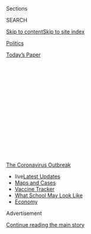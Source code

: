 <div id="app">

<div>

<div>

<div>

<div class="NYTAppHideMasthead css-1q2w90k e1suatyy0">

<div class="section css-ui9rw0 e1suatyy2">

<div class="css-eph4ug er09x8g0">

<div class="css-6n7j50">

</div>

<span class="css-1dv1kvn">Sections</span>

<div class="css-10488qs">

<span class="css-1dv1kvn">SEARCH</span>

</div>

[Skip to content](#site-content)[Skip to site
index](#site-index)

</div>

<div id="masthead-section-label" class="css-1wr3we4 eaxe0e00">

[Politics](https://www.nytimes.com/section/politics)

</div>

<div class="css-10698na e1huz5gh0">

</div>

</div>

<div id="masthead-bar-one" class="section hasLinks css-15hmgas e1csuq9d3">

<div class="css-uqyvli e1csuq9d0">

</div>

<div class="css-1uqjmks e1csuq9d1">

</div>

<div class="css-9e9ivx">

[](https://myaccount.nytimes.com/auth/login?response_type=cookie&client_id=vi)

</div>

<div class="css-1bvtpon e1csuq9d2">

[Today’s
Paper](https://www.nytimes.com/section/todayspaper)

</div>

</div>

</div>

</div>

<div data-aria-hidden="false">

<div id="site-content" data-role="main">

<div>

<div class="css-1aor85t" style="opacity:0.000000001;z-index:-1;visibility:hidden">

<div class="css-1hqnpie">

<div class="css-epjblv">

<span class="css-17xtcya">[Politics](/section/politics)</span><span class="css-x15j1o">|</span><span class="css-fwqvlz">Trump
Says He’s Taking Hydroxychloroquine, Prompting Warning From Health
Experts</span>

</div>

<div class="css-k008qs">

<div class="css-1iwv8en">

<span class="css-18z7m18"></span>

<div>

</div>

</div>

<span class="css-1n6z4y">https://nyti.ms/3e0Jp9w</span>

<div class="css-1705lsu">

<div class="css-4xjgmj">

<div class="css-4skfbu" data-role="toolbar" data-aria-label="Social Media Share buttons, Save button, and Comments Panel with current comment count" data-testid="share-tools">

  - 
  - 
  - 
  - 
    
    <div class="css-6n7j50">
    
    </div>

  - 
  - 

</div>

</div>

</div>

</div>

</div>

</div>

<div id="NYT_TOP_BANNER_REGION" class="css-13pd83m">

<div>

<div id="styln-prism-menu-1592847958612" class="section interactive-content interactive-size-medium css-1edisqu">

<div class="css-17ih8de interactive-body">

<div id="scroll-container" class="css-1gj85ro">

[<span class="styln-title-wrap"><span class="css-1pje3qr">The
Coronavirus</span><span class="css-1pje3qr">
Outbreak</span></span>](https://www.nytimes.com/news-event/coronavirus?action=click&pgtype=Article&state=default&region=TOP_BANNER&context=storylines_menu)

  - <span class="css-kqxiym" data-emphasize="true">live</span>[Latest
    Updates](https://www.nytimes.com/2020/08/01/world/coronavirus-covid-19.html?action=click&pgtype=Article&state=default&region=TOP_BANNER&context=storylines_menu)
  - [Maps and
    Cases](https://www.nytimes.com/interactive/2020/us/coronavirus-us-cases.html?action=click&pgtype=Article&state=default&region=TOP_BANNER&context=storylines_menu)
  - [Vaccine
    Tracker](https://www.nytimes.com/interactive/2020/science/coronavirus-vaccine-tracker.html?action=click&pgtype=Article&state=default&region=TOP_BANNER&context=storylines_menu)
  - [What School May Look
    Like](https://www.nytimes.com/interactive/2020/07/29/us/schools-reopening-coronavirus.html?action=click&pgtype=Article&state=default&region=TOP_BANNER&context=storylines_menu)
  - [Economy](https://www.nytimes.com/live/2020/07/31/business/stock-market-today-coronavirus?action=click&pgtype=Article&state=default&region=TOP_BANNER&context=storylines_menu)

</div>

</div>

</div>

</div>

</div>

<div id="top-wrapper" class="css-1sy8kpn">

<div id="top-slug" class="css-l9onyx">

Advertisement

</div>

[Continue reading the main
story](#after-top)

<div class="ad top-wrapper" style="text-align:center;height:100%;display:block;min-height:250px">

<div id="top" class="place-ad" data-position="top" data-size-key="top">

</div>

</div>

<div id="after-top">

</div>

</div>

<div>

<div id="sponsor-wrapper" class="css-1hyfx7x">

<div id="sponsor-slug" class="css-19vbshk">

Supported by

</div>

[Continue reading the main
story](#after-sponsor)

<div id="sponsor" class="ad sponsor-wrapper" style="text-align:center;height:100%;display:block">

</div>

<div id="after-sponsor">

</div>

</div>

<div class="css-186x18t">

</div>

<div class="css-1vkm6nb ehdk2mb0">

# Trump Says He’s Taking Hydroxychloroquine, Prompting Warning From Health Experts

</div>

His announcement drew immediate criticism from a range of medical
experts, who warned not just of the dangers it posed for the president’s
health but also of the example it set.

<div class="css-79elbk" data-testid="photoviewer-wrapper">

<div class="css-z3e15g" data-testid="photoviewer-wrapper-hidden">

</div>

<div class="css-1a48zt4 ehw59r15" data-testid="photoviewer-children">

![<span class="css-16f3y1r e13ogyst0" data-aria-hidden="true">“All I can
tell you is so far I seem to be OK,” President Trump said on
Monday.</span><span class="css-cnj6d5 e1z0qqy90" itemprop="copyrightHolder"><span class="css-1ly73wi e1tej78p0">Credit...</span><span><span>Doug
Mills/The New York
Times</span></span></span>](https://static01.nyt.com/images/2020/05/18/us/politics/18dc-virus-trump1/18dc-virus-trump1-articleLarge-v2.jpg?quality=75&auto=webp&disable=upscale)

</div>

</div>

<div class="css-18e8msd">

<div class="css-vp77d3 epjyd6m0">

<div class="css-1baulvz">

By [<span class="css-1baulvz" itemprop="name">Annie
Karni</span>](https://www.nytimes.com/by/annie-karni) and
[<span class="css-1baulvz last-byline" itemprop="name">Katie
Thomas</span>](https://www.nytimes.com/by/katie-thomas)

</div>

</div>

  - 
    
    <div class="css-ld3wwf e16638kd2">
    
    May 18,
    2020
    
    </div>

  - 
    
    <div class="css-4xjgmj">
    
    <div class="css-d8bdto" data-role="toolbar" data-aria-label="Social Media Share buttons, Save button, and Comments Panel with current comment count" data-testid="share-tools">
    
      - 
      - 
      - 
      - 
        
        <div class="css-6n7j50">
        
        </div>
    
      - 
      - 
    
    </div>
    
    </div>

</div>

</div>

<div class="section meteredContent css-1r7ky0e" name="articleBody" itemprop="articleBody">

<div class="css-1fanzo5 StoryBodyCompanionColumn">

<div class="css-53u6y8">

WASHINGTON — President Trump said on Monday that he had been taking
[hydroxychloroquine](https://www.nytimes.com/article/hydroxychloroquine-coronavirus.html),
an antimalarial drug the Food and Drug Administration warned could cause
serious heart problems for coronavirus patients. He said he was taking
the drug as a preventive measure and continued to test negative for the
coronavirus.

“All I can tell you is so far I seem to be OK,” Mr. Trump said, adding
that he had been taking the drug for about a week and a half, with the
approval of the White House physician. “I get a lot of tremendously
positive news on the hydroxy,” Mr. Trump continued, explaining that his
decision to try the drug was based on one of his favorite refrains:
“What do you have to lose?”

But Mr. Trump’s announcement surprised many of his aides and drew
immediate criticism from a range of medical experts, who warned not just
of the dangers it posed for the president’s health but also of the
example it set.

“My concern would be that the public not hear comments about the use of
hydroxychloroquine and believe that taking this drug to prevent Covid-19
infection is without hazards. In fact, there are serious hazards,” said
Dr. Steven E. Nissen, the chief academic officer of the Miller Family
Heart, Vascular & Thoracic Institute at the Cleveland Clinic.

</div>

</div>

<div class="css-1fanzo5 StoryBodyCompanionColumn">

<div class="css-53u6y8">

Dr. Scott Solomon, a professor of medicine at Harvard Medical School,
said Mr. Trump’s decision to try the drug was up to him and his
physician. “But what is irresponsible is the example he is setting,” Dr.
Solomon said.

Mr. Trump publicly embraced hydroxychloroquine as a “game changer” in
the fight against the virus in March, and his endorsement, amplified by
Fox News hosts like Laura Ingraham and Sean Hannity, caused a run on the
drug, making it scarce for those who took it for lupus and rheumatoid
arthritis, for which it is regularly prescribed.

But on Monday night, Dr. Manny Alvarez, the senior managing editor for
Fox News’s health news, [said on
air](https://twitter.com/justinbaragona/status/1262508060410613765) that
the president’s statement was “highly irresponsible” and asked what had
changed since studies showed the drug had no
benefits.

<div id="NYT_MAIN_CONTENT_1_REGION" class="css-9tf9ac">

<div>

<div id="styln-covid-updates-world" class="section interactive-content interactive-size-medium css-1ftcdic">

<div class="css-17ih8de interactive-body">

<div id="styln-briefing-block" data-asset-id="QXJ0aWNsZTpueXQ6Ly9hcnRpY2xlLzhiMjRmNTQ0LWVhMmUtNTlmNC1hMDZiLTM0YWI3YTlmN2E4YQ==">

<div class="briefing-block-header-section">

# [Latest Updates: Global Coronavirus Outbreak](https://www.nytimes.com/2020/08/01/world/coronavirus-covid-19.html?action=click&pgtype=Article&state=default&region=MAIN_CONTENT_1&context=storylines_live_updates)

<div class="briefing-block-ts">

Updated 2020-08-02T07:42:09.613Z

</div>

</div>

  - [The U.S. reels as July cases more than double the total of any
    other
    month.](https://www.nytimes.com/2020/08/01/world/coronavirus-covid-19.html?action=click&pgtype=Article&state=default&region=MAIN_CONTENT_1&context=storylines_live_updates#link-34047410)
  - [Top U.S. officials work to break an impasse over the federal
    jobless
    benefit.](https://www.nytimes.com/2020/08/01/world/coronavirus-covid-19.html?action=click&pgtype=Article&state=default&region=MAIN_CONTENT_1&context=storylines_live_updates#link-780ec966)
  - [Its outbreak untamed, Melbourne goes into even greater
    lockdown.](https://www.nytimes.com/2020/08/01/world/coronavirus-covid-19.html?action=click&pgtype=Article&state=default&region=MAIN_CONTENT_1&context=storylines_live_updates#link-2bc8948)

<div class="briefing-block-footer">

<div class="briefing-block-footer-meta">

[See more
updates](https://www.nytimes.com/2020/08/01/world/coronavirus-covid-19.html?action=click&pgtype=Article&state=default&region=MAIN_CONTENT_1&context=storylines_live_updates)

</div>

<div class="briefing-block-briefinglinks">

<span>More live coverage:</span>
[Markets](https://www.nytimes.com/live/2020/07/31/business/stock-market-today-coronavirus?action=click&pgtype=Article&state=default&region=MAIN_CONTENT_1&context=storylines_live_updates)

</div>

</div>

</div>

</div>

</div>

</div>

</div>

Mr. Trump first said he was considering taking the drug himself in
April. But in recent weeks he had notably stopped promoting it, as did
the Fox News hosts. But he then [suggested at a news
conference](https://www.nytimes.com/2020/04/26/us/politics/trump-disinfectant-coronavirus.html)
that injecting disinfectants into the human body could help combat the
virus, causing confused callers [to flood state health
hotlines](https://slack-redir.net/link?url=https%3A%2F%2Fwww.nytimes.com%2F2020%2F04%2F24%2Fus%2Fpolitics%2Ftrump-inject-disinfectant-bleach-coronavirus.html)
and the makers of Clorox and Lysol to plead with Americans not to inject
or ingest their products.

His announcement on Monday came less than a month after the F.D.A.
[issued a safety warning about the
drug](https://www.nytimes.com/2020/04/24/health/fda-hydroxychloroquine-coronavirus.html?smid=nytcore-ios-share),
noting that it could cause dangerous abnormalities in heart rhythm in
coronavirus patients and should not be used outside clinical trials or
in hospitals where patients were closely monitored for heart problems.

</div>

</div>

<div class="css-1fanzo5 StoryBodyCompanionColumn">

<div class="css-53u6y8">

But by that time hydroxychloroquine had become a divisive issue within
the Trump administration. Dr. Rick Bright, who led the federal agency
involved in developing a
[coronavirus](https://www.nytimes.com/2020/04/30/health/coronavirus-antiviral-drugs.html)
vaccine, said he was removed from his post after he pressed for rigorous
vetting of the drug.

</div>

</div>

<div class="css-79elbk" data-testid="photoviewer-wrapper">

<div class="css-z3e15g" data-testid="photoviewer-wrapper-hidden">

</div>

<div class="css-1a48zt4 ehw59r15" data-testid="photoviewer-children">

![<span class="css-16f3y1r e13ogyst0" data-aria-hidden="true">The F.D.A.
has warned hydroxychloroquine can cause serious heart problems for
coronavirus patients.
</span><span class="css-cnj6d5 e1z0qqy90" itemprop="copyrightHolder"><span class="css-1ly73wi e1tej78p0">Credit...</span><span>John
Locher/Associated
Press</span></span>](https://static01.nyt.com/images/2020/05/18/us/politics/18dc-virus-trump2/merlin_171899859_fce27f06-652a-4d9e-b9ab-329b41b29031-articleLarge.jpg?quality=75&auto=webp&disable=upscale)

</div>

</div>

<div class="css-1fanzo5 StoryBodyCompanionColumn">

<div class="css-53u6y8">

Dr. Bright said he was pressured to direct money toward
hydroxychloroquine, one of several “potentially dangerous drugs promoted
by those with political connections.”

On Monday, the president not only promoted the drug but also said he was
taking it. And he made it clear that his decision was based on trusting
anecdotal evidence, and his own gut, over the warnings of the
government, or any data.

In that sense his position was consistent with his view of other expert
medical advice — he has also refused to follow the guidelines of the
Centers for Disease Control and Prevention and wear a face mask. And
before becoming president he had [alleged that there was a
link](https://www.statnews.com/2019/04/26/trump-vaccinations-measles/)
between the number of vaccines children got in early infancy and the
development of autism.

“I take it because I think I hear very good things,” Mr. Trump said,
citing a letter he received from an unnamed doctor in Westchester, N.Y.,
promoting the use of hydroxychloroquine.

“I want the people of this nation to feel good. I don’t want them being
sick,” Mr. Trump said at the end of a round table with restaurant
executives at the White House. “And there is a very good chance that
this has an impact, especially early on.”

</div>

</div>

<div class="css-1fanzo5 StoryBodyCompanionColumn">

<div class="css-53u6y8">

Mr. Trump said he started taking the drug about 10 days ago, around the
same time [two White House aides tested positive for the
coronavirus](https://www.nytimes.com/2020/05/10/us/politics/white-house-coronavirus-trump.html),
prompting the fears of the president and other top officials that the
virus would spread rapidly through the West
Wing.

<div id="NYT_MAIN_CONTENT_3_REGION" class="css-9tf9ac">

<div>

<div id="styln-prism-freeform-1594220623585" class="section interactive-content interactive-size-medium css-1ftcdic">

<div class="css-17ih8de interactive-body">

<div id="prism-freeform-block-62021" class="css-19mumt8" data-role="complementary" data-storyline="The Coronavirus Outbreak" data-truncated="true" tabindex="0">

<div class="css-a8d9oz">

<div class="css-eb027h">

[](https://www.nytimes.com/news-event/coronavirus?action=click&pgtype=Article&state=default&region=MAIN_CONTENT_3&context=storylines_faq)

### The Coronavirus Outbreak ›

#### Frequently Asked Questions

Updated July 27, 2020

  - #### Should I refinance my mortgage?
    
      - [It could be a good
        idea,](https://www.nytimes.com/article/coronavirus-money-unemployment.html?action=click&pgtype=Article&state=default&region=MAIN_CONTENT_3&context=storylines_faq)
        because mortgage rates have [never been
        lower.](https://www.nytimes.com/2020/07/16/business/mortgage-rates-below-3-percent.html?action=click&pgtype=Article&state=default&region=MAIN_CONTENT_3&context=storylines_faq)
        Refinancing requests have pushed mortgage applications to some
        of the highest levels since 2008, so be prepared to get in line.
        But defaults are also up, so if you’re thinking about buying a
        home, be aware that some lenders have tightened their standards.

  - #### What is school going to look like in September?
    
      - It is unlikely that many schools will return to a normal
        schedule this fall, requiring the grind of [online
        learning](https://www.nytimes.com/2020/06/05/us/coronavirus-education-lost-learning.html?action=click&pgtype=Article&state=default&region=MAIN_CONTENT_3&context=storylines_faq),
        [makeshift child
        care](https://www.nytimes.com/2020/05/29/us/coronavirus-child-care-centers.html?action=click&pgtype=Article&state=default&region=MAIN_CONTENT_3&context=storylines_faq)
        and [stunted
        workdays](https://www.nytimes.com/2020/06/03/business/economy/coronavirus-working-women.html?action=click&pgtype=Article&state=default&region=MAIN_CONTENT_3&context=storylines_faq)
        to continue. California’s two largest public school districts —
        Los Angeles and San Diego — said on July 13, that [instruction
        will be remote-only in the
        fall](https://www.nytimes.com/2020/07/13/us/lausd-san-diego-school-reopening.html?action=click&pgtype=Article&state=default&region=MAIN_CONTENT_3&context=storylines_faq),
        citing concerns that surging coronavirus infections in their
        areas pose too dire a risk for students and teachers. Together,
        the two districts enroll some 825,000 students. They are the
        largest in the country so far to abandon plans for even a
        partial physical return to classrooms when they reopen in
        August. For other districts, the solution won’t be an
        all-or-nothing approach. [Many
        systems](https://bioethics.jhu.edu/research-and-outreach/projects/eschool-initiative/school-policy-tracker/),
        including the nation’s largest, New York City, are devising
        [hybrid
        plans](https://www.nytimes.com/2020/06/26/us/coronavirus-schools-reopen-fall.html?action=click&pgtype=Article&state=default&region=MAIN_CONTENT_3&context=storylines_faq)
        that involve spending some days in classrooms and other days
        online. There’s no national policy on this yet, so check with
        your municipal school system regularly to see what is happening
        in your community.

  - #### Is the coronavirus airborne?
    
      - The coronavirus [can stay aloft for hours in tiny droplets in
        stagnant
        air](https://www.nytimes.com/2020/07/04/health/239-experts-with-one-big-claim-the-coronavirus-is-airborne.html?action=click&pgtype=Article&state=default&region=MAIN_CONTENT_3&context=storylines_faq),
        infecting people as they inhale, mounting scientific evidence
        suggests. This risk is highest in crowded indoor spaces with
        poor ventilation, and may help explain super-spreading events
        reported in meatpacking plants, churches and restaurants. [It’s
        unclear how often the virus is
        spread](https://www.nytimes.com/2020/07/06/health/coronavirus-airborne-aerosols.html?action=click&pgtype=Article&state=default&region=MAIN_CONTENT_3&context=storylines_faq)
        via these tiny droplets, or aerosols, compared with larger
        droplets that are expelled when a sick person coughs or sneezes,
        or transmitted through contact with contaminated surfaces, said
        Linsey Marr, an aerosol expert at Virginia Tech. Aerosols are
        released even when a person without symptoms exhales, talks or
        sings, according to Dr. Marr and more than 200 other experts,
        who [have outlined the evidence in an open letter to the World
        Health
        Organization](https://academic.oup.com/cid/article/doi/10.1093/cid/ciaa939/5867798).

  - #### What are the symptoms of coronavirus?
    
      - Common symptoms [include fever, a dry cough, fatigue and
        difficulty breathing or shortness of
        breath.](https://www.nytimes.com/article/symptoms-coronavirus.html?action=click&pgtype=Article&state=default&region=MAIN_CONTENT_3&context=storylines_faq)
        Some of these symptoms overlap with those of the flu, making
        detection difficult, but runny noses and stuffy sinuses are less
        common. [The C.D.C. has
        also](https://www.nytimes.com/2020/04/27/health/coronavirus-symptoms-cdc.html?action=click&pgtype=Article&state=default&region=MAIN_CONTENT_3&context=storylines_faq)
        added chills, muscle pain, sore throat, headache and a new loss
        of the sense of taste or smell as symptoms to look out for. Most
        people fall ill five to seven days after exposure, but symptoms
        may appear in as few as two days or as many as 14 days.

  - #### Does asymptomatic transmission of Covid-19 happen?
    
      - So far, the evidence seems to show it does. A widely cited
        [paper](https://www.nature.com/articles/s41591-020-0869-5)
        published in April suggests that people are most infectious
        about two days before the onset of coronavirus symptoms and
        estimated that 44 percent of new infections were a result of
        transmission from people who were not yet showing symptoms.
        Recently, a top expert at the World Health Organization stated
        that transmission of the coronavirus by people who did not have
        symptoms was “very rare,” [but she later walked back that
        statement.](https://www.nytimes.com/2020/06/09/world/coronavirus-updates.html?action=click&pgtype=Article&state=default&region=MAIN_CONTENT_3&context=storylines_faq#link-1f302e21)

<div id="styln-survey-component-62021" class="styln-survey-component" data-surveyname="faq" data-surveystoryline="coronavirus">

</div>

</div>

<div class="css-6mllg9">

</div>

<div class="css-pmm6ed">

<span class="css-5gimkt"></span>

</div>

</div>

</div>

</div>

</div>

</div>

</div>

As for taking hydroxychloroquine, “I’m not going to get hurt by it,” Mr.
Trump said, adding that he was sharing the news to be transparent with
Americans and appearing to enjoy the shock value of his announcement.
“It has been around for 40 years for malaria, for lupus, for other
things.”

Later on Monday night, the White House physician, Dr. Sean P. Conley,
[released a
statement](https://int.nyt.com/data/documenthelper/6959-letter-from-white-house-physic/e3e29d81b7d6339b9f56/optimized/full.pdf#page=1)
that linked Mr. Trump’s decision to take the drug to the “support staff”
who tested positive for the virus, an apparent reference to the
president’s personal valet. “After numerous discussions he and I had
regarding the evidence for and against the use of hydroxychloroquine, we
concluded the potential benefit from treatment outweighed the relative
risks,” Dr. Conley said. He also said the president “is in very good
health and has remained symptom free.”

Early studies of hydroxychloroquine in the laboratory suggesting that
the drug could block the coronavirus from attacking cells prompted
initial enthusiasm. But the studies of the drug in humans so far have
pointed to serious side effects.

“I think it’s a very bad idea to be taking hydroxychloroquine as a
preventive medication,” said Dr. Eric Topol, a cardiologist and the
director of the Scripps Research Translational Institute in La Jolla,
Calif. “There are no data to support that, there’s no evidence and in
fact there is no compelling evidence to support its use at all at this
point.”

Dr. Topol said the risk of developing a potentially fatal arrhythmia
because of hydroxychloroquine could come without warning and did not
happen only in people with heart conditions. “We can’t predict that. In
fact, it can happen in people who are healthy,” he said. “It could
happen in anyone.”

Mr. Trump has never provided the public with a full picture of his
health. In 2018, the White House physician reported that Mr. Trump had
an LDL cholesterol level of 143, well above the desired level of 100 or
less. Some cardiologists who are not associated with the White House
said [his cholesterol levels raised heart
concerns](https://www.nytimes.com/2018/01/17/us/politics/trump-physical-heart-health-cholesterol.html).

</div>

</div>

<div class="css-1fanzo5 StoryBodyCompanionColumn">

<div class="css-53u6y8">

Mr. Trump made a trip in November to Walter Reed National Military
Medical Center that was not listed on his public schedule. He stayed for
about two hours for what White House officials said were routine tests,
but since the visit had not been revealed in advance and came only nine
months after [his last annual
physical](https://slack-redir.net/link?url=https%3A%2F%2Fwww.nytimes.com%2F2019%2F02%2F14%2Fus%2Fpolitics%2Ftrump-obese.html%3Faction%3Dclick%26module%3DRelatedLinks%26pgtype%3DArticle),
it touched off much discussion about whether the president had an
undisclosed health issue.

Mr. Trump, 73, is the oldest man ever sworn in for a first term as
president, and he is known for his love of fast food and takes pride in
not exercising. At his [checkup last
year](https://www.nytimes.com/2019/02/14/us/politics/trump-obese.html)
he weighed 243 pounds, which is considered obese for a man of his
reported height of 6 feet 3 inches. He has been reported in the past to
be taking rosuvastatin, a lipid-lowering drug, to control his
cholesterol.

Neil Cavuto, a Fox News host, reacted to the president’s announcement
with a grim warning that once might have shocked his network’s viewers.
To anyone with pre-existing conditions, he said: “It will kill you. I
cannot stress enough. This will kill you.”

Annie Karni reported from Washington, and Katie Thomas from New York.

</div>

</div>

<div>

</div>

</div>

<div>

</div>

<div>

</div>

<div>

</div>

<div>

<div id="bottom-wrapper" class="css-1ede5it">

<div id="bottom-slug" class="css-l9onyx">

Advertisement

</div>

[Continue reading the main
story](#after-bottom)

<div id="bottom" class="ad bottom-wrapper" style="text-align:center;height:100%;display:block;min-height:90px">

</div>

<div id="after-bottom">

</div>

</div>

</div>

</div>

</div>

## Site Index

<div>

</div>

## Site Information Navigation

  - [© <span>2020</span> <span>The New York Times
    Company</span>](https://help.nytimes.com/hc/en-us/articles/115014792127-Copyright-notice)

<!-- end list -->

  - [NYTCo](https://www.nytco.com/)
  - [Contact
    Us](https://help.nytimes.com/hc/en-us/articles/115015385887-Contact-Us)
  - [Work with us](https://www.nytco.com/careers/)
  - [Advertise](https://nytmediakit.com/)
  - [T Brand Studio](http://www.tbrandstudio.com/)
  - [Your Ad
    Choices](https://www.nytimes.com/privacy/cookie-policy#how-do-i-manage-trackers)
  - [Privacy](https://www.nytimes.com/privacy)
  - [Terms of
    Service](https://help.nytimes.com/hc/en-us/articles/115014893428-Terms-of-service)
  - [Terms of
    Sale](https://help.nytimes.com/hc/en-us/articles/115014893968-Terms-of-sale)
  - [Site
    Map](https://spiderbites.nytimes.com)
  - [Help](https://help.nytimes.com/hc/en-us)
  - [Subscriptions](https://www.nytimes.com/subscription?campaignId=37WXW)

</div>

</div>

</div>

</div>
